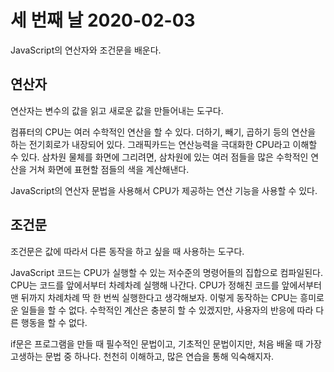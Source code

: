 # 세 번째 날 2020-02-03

JavaScript의 연산자와 조건문을 배운다.

## 연산자

연산자는 변수의 값을 읽고 새로운 값을 만들어내는 도구다.

컴퓨터의 CPU는 여러 수학적인 연산을 할 수 있다.
더하기, 빼기, 곱하기 등의 연산을 하는 전기회로가 내장되어 있다.
그래픽카드는 연산능력을 극대화한 CPU라고 이해할 수 있다.
삼차원 물체를 화면에 그리려면, 삼차원에 있는 여러 점들을 많은 수학적인 연산을 거쳐 화면에 표현할 점들의 색을 계산해낸다.

JavaScript의 연산자 문법을 사용해서 CPU가 제공하는 연산 기능을 사용할 수 있다.

## 조건문

조건문은 값에 따라서 다른 동작을 하고 싶을 때 사용하는 도구다.

JavaScript 코드는 CPU가 실행할 수 있는 저수준의 명령어들의 집합으로 컴파일된다. CPU는 코드를 앞에서부터 차례차례 실행해 나간다.
CPU가 정해친 코드를 앞에서부터 맨 뒤까지 차례차례 딱 한 번씩 실행한다고 생각해보자. 이렇게 동작하는 CPU는 흥미로운 일들을 할 수 없다. 수학적인 계산은 충분히 할 수 있겠지만, 사용자의 반응에 따라 다른 행동을 할 수 없다.

if문은 프로그램을 만들 때 필수적인 문법이고, 기초적인 문법이지만, 처음 배울 때 가장 고생하는 문법 중 하나다. 천천히 이해하고, 많은 연습을 통해 익숙해지자.
